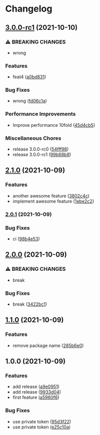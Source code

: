 # Changelog

## [3.0.0-rc1](https://www.github.com/fpetkovski/test-release-please/compare/v2.1.0...v3.0.0-rc1) (2021-10-10)


### ⚠ BREAKING CHANGES

* wrong

### Features

* feat4 ([a0bd831](https://www.github.com/fpetkovski/test-release-please/commit/a0bd8316a524430757f23ac564c1eebcc521a015))


### Bug Fixes

* wrong ([fd06c1a](https://www.github.com/fpetkovski/test-release-please/commit/fd06c1a315809cded27ac80d24e80837f91c7183))


### Performance Improvements

* Improve performance 10fold ([45d4cb5](https://www.github.com/fpetkovski/test-release-please/commit/45d4cb50989978386079331a4b183152e1cf66f3))


### Miscellaneous Chores

* release 3.0.0-rc0 ([54fff98](https://www.github.com/fpetkovski/test-release-please/commit/54fff98b5f144065f1d08cc3261196e03ad815f0))
* release 3.0.0-rc1 ([99b68b8](https://www.github.com/fpetkovski/test-release-please/commit/99b68b88ce53169f18d4794996b8e7a13dbf21e2))

## [2.1.0](https://www.github.com/fpetkovski/test-release-please/compare/v2.0.1...v2.1.0) (2021-10-09)


### Features

* another awesome feature ([3802c4c](https://www.github.com/fpetkovski/test-release-please/commit/3802c4cf3c64e7a3a82e4befee7c1127e617cdd7))
* implement awesome feature ([1ebe2c2](https://www.github.com/fpetkovski/test-release-please/commit/1ebe2c21cb3ac1a9010e83d94391ff41b5e9db77))

### [2.0.1](https://www.github.com/fpetkovski/test-release-please/compare/v2.0.0...v2.0.1) (2021-10-09)


### Bug Fixes

* ci ([98b4e53](https://www.github.com/fpetkovski/test-release-please/commit/98b4e53a0f0bcb7a4efeca695f1140b2c1490739))

## [2.0.0](https://www.github.com/fpetkovski/test-release-please/compare/v1.1.0...v2.0.0) (2021-10-09)


### ⚠ BREAKING CHANGES

* break

### Bug Fixes

* break ([3422bc1](https://www.github.com/fpetkovski/test-release-please/commit/3422bc1a8b8ece6a44fe7240c57378ff3f993c1e))

## [1.1.0](https://www.github.com/fpetkovski/test-release-please/compare/v1.0.0...v1.1.0) (2021-10-09)


### Features

* remove package name ([285b6e0](https://www.github.com/fpetkovski/test-release-please/commit/285b6e071a5ebd196f4a46e03d99c87803ff6a00))

## 1.0.0 (2021-10-09)


### Features

* add release ([a9e0951](https://www.github.com/fpetkovski/test-release-please/commit/a9e0951ef5735da61d3b430529e08c9fdc6932ab))
* add release ([9933d04](https://www.github.com/fpetkovski/test-release-please/commit/9933d04d606de6baa3f23219f6a4f8fdc962e482))
* first feature ([a5960f6](https://www.github.com/fpetkovski/test-release-please/commit/a5960f6c95774700e8eea849911fb95fad5c93c3))


### Bug Fixes

* use private token ([95d3f22](https://www.github.com/fpetkovski/test-release-please/commit/95d3f2207eb9c7b8c90af81d662f46849a3f607a))
* use private token ([e25c10a](https://www.github.com/fpetkovski/test-release-please/commit/e25c10a2bef570a112e4cddbd00872d76b863712))

